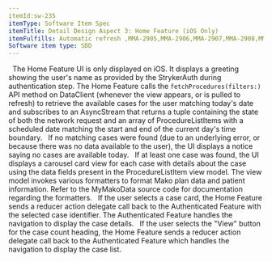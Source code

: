 ```yaml
---
itemId:sw-235
itemType: Software Item Spec
itemTitle: Detail Design Aspect 3: Home Feature (iOS Only)
itemFulfills: Automatic refresh ,MMA-2905,MMA-2906,MMA-2907,MMA-2908,MMA-2909,MMA-2911,MMA-2912,MMA-3067,MMA-3068,MMA-3070,MMA-3071,View button 
Software item type: SDD
---
```

 
The Home Feature UI is only displayed on iOS. It displays a greeting showing the user's name as provided by the StrykerAuth during authentication step.
The Home Feature calls the `fetchProcedures(filters:)` API method on DataClient (whenever the view appears, or is pulled to refresh) to retrieve the available cases for the user matching today's date and subscribes to an AsyncStream that returns a tuple containing the state of both the network request and an array of ProcedureListItems with a scheduled date matching the start and end of the current day's time boundary.
 
If no matching cases were found (due to an underlying error, or because there was no data available to the user), the UI displays a notice saying no cases are available today.
 
If at least one case was found, the UI displays a carousel card view for each case with details about the case using the data fields present in the ProcedureListItem view model. The view model invokes various formatters to format Mako plan data and patient information. Refer to the MyMakoData source code for documentation regarding the formatters.
 
If the user selects a case card, the Home Feature sends a reducer action delegate call back to the Authenticated Feature with the selected case identifier. The Authenticated Feature handles the navigation to display the case details.
 
If the user selects the "View" button for the case count heading, the Home Feature sends a reducer action delegate call back to the Authenticated Feature which handles the navigation to display the case list.
 